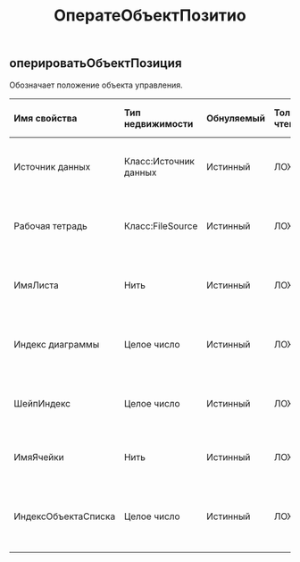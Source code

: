 ﻿---
title: ОператеОбъектПозитио
second_title: Aspose.Cells Cloud Documen
type: docs
url: /ru/specification/model/operateobjectposition/
description: "Aspose.Cells Спецификация облачной модели: OperateObjectPosition. Легко обрабатывайте Excel и другие документы электронных таблиц с помощью таких функций, как открытие, создание, редактирование, разделение, слияние, сравнение и преобразование."
kwords: Excel, Office, электронная таблица, Cloud REST API, OperateObjectPosition
weight: 50
---
## **оперироватьОбъектПозиция**

 Обозначает положение объекта управления.

| Имя свойства| Тип недвижимости| Обнуляемый| Только чтение| Значение по умолчанию| Описание|
|:- |:- |:- |:- |:- |:- |
| Источник данных| Класс:Источник данных| Истинный| ЛОЖЬ|| Представляет источник данных объекта операции.|
| Рабочая тетрадь| Класс:FileSource| Истинный| ЛОЖЬ|| Представляет источник данных объекта операции.|
| ИмяЛиста| Нить| Истинный| ЛОЖЬ|| Представляет имя рабочего листа объекта операции.|
| Индекс диаграммы| Целое число| Истинный| ЛОЖЬ|| Представляет индекс диаграммы объекта управления.|
| ШейпИндекс| Целое число| Истинный| ЛОЖЬ|| Представляет индекс формы объекта управления.|
| ИмяЯчейки| Нить| Истинный| ЛОЖЬ|| Представляет имя ячейки объекта операции.|
| ИндексОбъектаСписка| Целое число| Истинный| ЛОЖЬ|| Представляет индекс объекта списка для объекта операции.|

